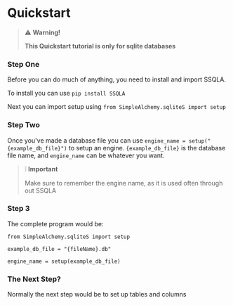 # Quickstart

> ⚠️ **Warning!**
>
>  **This Quickstart tutorial is only for sqlite databases**

### Step One

Before you can do much of anything, you need to install and import SSQLA.

To install you can use `pip install SSQLA` 

Next you can import setup using `from SimpleAlchemy.sqliteS import setup`

### Step Two

Once you've made a database file you can use `engine_name = setup("{example_db_file}")` to setup an engine. `{example_db_file}` is the database file name, and `engine_name` can be whatever you want.

> ❕ **Important**
> 
> Make sure to remember the engine name, as it is used often through out SSQLA

### Step 3

The complete program would be:
```
from SimpleAlchemy.sqliteS import setup

example_db_file = "{fileName}.db"

engine_name = setup(example_db_file)
```

### The Next Step?

Normally the next step would be to set up tables and columns


